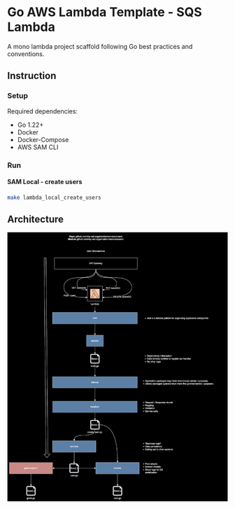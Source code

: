 # Go AWS Lambda Template - SQS Lambda

A mono lambda project scaffold following Go best practices and conventions.

## Instruction

### Setup

Required dependencies:

- Go 1.22+
- Docker
- Docker-Compose
- AWS SAM CLI

### Run

#### SAM Local - create users

```zsh
make lambda_local_create_users
```

## Architecture

![system architecture](./diagrams/Go%20Microservice%20Arch-Monolithic%20Lambda.drawio.svg)
